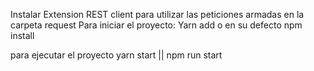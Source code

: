 Instalar Extension REST client para utilizar las peticiones armadas en la carpeta request
Para iniciar el proyecto:
Yarn add
o en su defecto
npm install

para ejecutar el proyecto
yarn start || npm run start